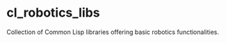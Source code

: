 cl_robotics_libs
================

Collection of Common Lisp libraries offering basic robotics functionalities.
